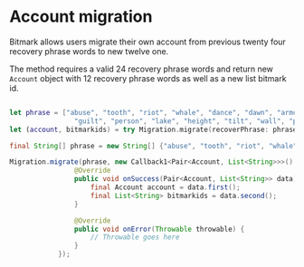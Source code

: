 # Account migration

Bitmark allows users migrate their own account from previous twenty four recovery phrase words to new twelve one. 

The method requires a valid 24 recovery phrase words and return new `Account` object with 12 recovery phrase words as well as a new list bitmark id. 

```javascript
```

```swift
let phrase = ["abuse", "tooth", "riot", "whale", "dance", "dawn", "armor", "patch", "tube", "sugar", "edit", "clean",
                "guilt", "person", "lake", "height", "tilt", "wall", "prosper", "episode", "produce", "spy", "artist", "account"]
let (account, bitmarkids) = try Migration.migrate(recoverPhrase: phrase, language: .english)
```

```java
final String[] phrase = new String[] {"abuse", "tooth", "riot", "whale", "dance", "dawn", "armor", "patch", "tube", "sugar", "edit", "clean","guilt", "person", "lake", "height", "tilt", "wall", "prosper", "episode", "produce", "spy", "artist", "account"};

Migration.migrate(phrase, new Callback1<Pair<Account, List<String>>>() {
                @Override
                public void onSuccess(Pair<Account, List<String>> data){
                    final Account account = data.first();
                    final List<String> bitmarkids = data.second();
                }

                @Override
                public void onError(Throwable throwable) {
                	// Throwable goes here
                }
            });
```
